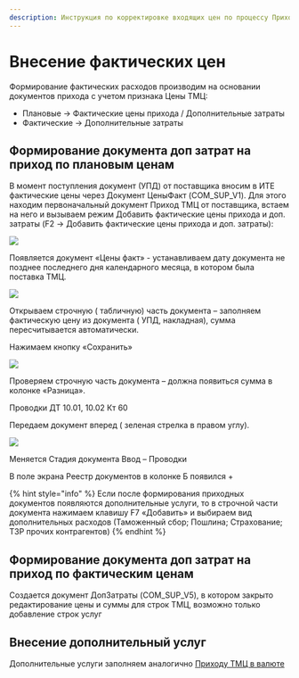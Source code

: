 ```yaml
---
description: Инструкция по корректировке входящих цен по процессу Приход по плановым ценам
---
```


# Внесение фактических цен

Формирование фактических расходов производим на основании документов прихода с учетом признака Цены ТМЦ:

* Плановые -> Фактические цены прихода / Дополнительные затраты
* Фактические -> Дополнительные затраты

## Формирование документа доп затрат на приход по плановым ценам

В момент поступления документ (УПД) от поставщика вносим в ИТЕ фактические цены через Документ ЦеныФакт (COM\_SUP\_V1). Для этого находим первоначальный документ Приход ТМЦ от поставщика, встаем на него и вызываем режим Добавить фактические цены прихода и доп. затраты (F2 ->  Добавить фактические цены прихода и доп. затраты):

![](<../../../.gitbook/assets/image (246).png>)

Появляется документ «Цены факт» - устанавливаем дату документа не позднее последнего дня календарного месяца, в котором была поставка ТМЦ.

![](<../../../.gitbook/assets/15 (6).png>)

Открываем строчную ( табличную) часть документа – заполняем фактическую цену из документа ( УПД, накладная), сумма пересчитывается автоматически.

Нажимаем кнопку «Сохранить»

![](<../../../.gitbook/assets/16 (6).png>)

Проверяем строчную часть документа – должна появиться сумма в колонке «Разница».

Проводки ДТ 10.01, 10.02 Кт 60

Передаем документ вперед ( зеленая стрелка в правом углу).

![](<../../../.gitbook/assets/17 (5).png>)

Меняется Стадия документа Ввод – Проводки

В поле экрана Реестр документов в колонке Б появился +

{% hint style="info" %}
Если после формирования приходных документов появляются дополнительные услуги, то в строчной части документа нажимаем клавишу F7 «Добавить» и выбираем вид дополнительных расходов (Таможенный сбор; Пошлина; Страхование; ТЗР прочих контрагентов)
{% endhint %}

## Формирование документа доп затрат на приход по фактическим ценам

Создается документ ДопЗатраты (COM\_SUP\_V5), в котором закрыто редактирование цены и суммы для строк ТМЦ, возможно только добавление строк услуг

## Внесение дополнительный услуг

Дополнительные услуги заполняем аналогично [Приходу ТМЦ в валюте](prikhod-tmc-ot-postavshika-valyuta-import/)
